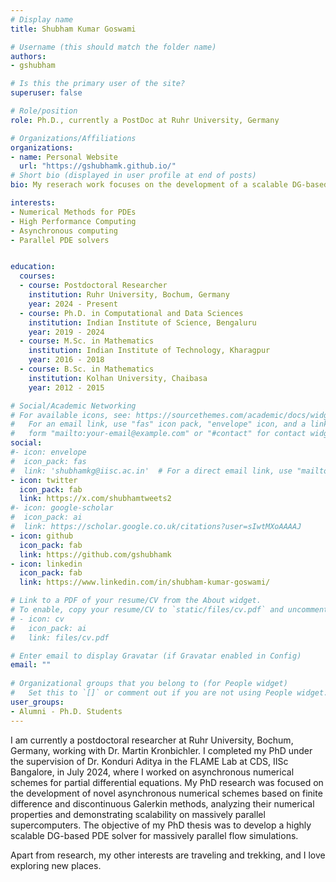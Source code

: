 ```yaml
---
# Display name
title: Shubham Kumar Goswami

# Username (this should match the folder name)
authors:
- gshubham

# Is this the primary user of the site?
superuser: false

# Role/position
role: Ph.D., currently a PostDoc at Ruhr University, Germany

# Organizations/Affiliations
organizations:
- name: Personal Website
  url: "https://gshubhamk.github.io/"
# Short bio (displayed in user profile at end of posts)
bio: My reserach work focuses on the development of a scalable DG-based PDE solver for massively parallel computing systems.

interests:
- Numerical Methods for PDEs
- High Performance Computing
- Asynchronous computing
- Parallel PDE solvers


education:
  courses:
  - course: Postdoctoral Researcher
    institution: Ruhr University, Bochum, Germany
    year: 2024 - Present
  - course: Ph.D. in Computational and Data Sciences
    institution: Indian Institute of Science, Bengaluru
    year: 2019 - 2024
  - course: M.Sc. in Mathematics
    institution: Indian Institute of Technology, Kharagpur
    year: 2016 - 2018
  - course: B.Sc. in Mathematics
    institution: Kolhan University, Chaibasa
    year: 2012 - 2015

# Social/Academic Networking
# For available icons, see: https://sourcethemes.com/academic/docs/widgets/#icons
#   For an email link, use "fas" icon pack, "envelope" icon, and a link in the
#   form "mailto:your-email@example.com" or "#contact" for contact widget.
social:
#- icon: envelope
#  icon_pack: fas
#  link: 'shubhamkg@iisc.ac.in'  # For a direct email link, use "mailto:test@example.org".
- icon: twitter
  icon_pack: fab
  link: https://x.com/shubhamtweets2
#- icon: google-scholar
#  icon_pack: ai
#  link: https://scholar.google.co.uk/citations?user=sIwtMXoAAAAJ
- icon: github
  icon_pack: fab
  link: https://github.com/gshubhamk
- icon: linkedin
  icon_pack: fab
  link: https://www.linkedin.com/in/shubham-kumar-goswami/

# Link to a PDF of your resume/CV from the About widget.
# To enable, copy your resume/CV to `static/files/cv.pdf` and uncomment the lines below.  
# - icon: cv
#   icon_pack: ai
#   link: files/cv.pdf

# Enter email to display Gravatar (if Gravatar enabled in Config)
email: ""
  
# Organizational groups that you belong to (for People widget)
#   Set this to `[]` or comment out if you are not using People widget.  
user_groups:
- Alumni - Ph.D. Students
---
```


I am currently a postdoctoral researcher at Ruhr University, Bochum, Germany, working with Dr. Martin Kronbichler. I completed my PhD under the supervision of Dr. Konduri Aditya in the FLAME Lab at CDS, IISc Bangalore, in July 2024, where I worked on asynchronous numerical schemes for partial differential equations. My PhD research was focused on the development of novel asynchronous numerical schemes based on finite difference and discontinuous Galerkin methods, analyzing their numerical properties and demonstrating scalability on massively parallel supercomputers. The objective of my PhD thesis was to develop a highly scalable DG-based PDE solver for massively parallel flow simulations. 

Apart from research, my other interests are traveling and trekking, and I love exploring new places.


